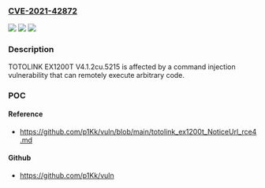 ### [CVE-2021-42872](https://cve.mitre.org/cgi-bin/cvename.cgi?name=CVE-2021-42872)
![](https://img.shields.io/static/v1?label=Product&message=n%2Fa&color=blue)
![](https://img.shields.io/static/v1?label=Version&message=n%2Fa&color=blue)
![](https://img.shields.io/static/v1?label=Vulnerability&message=n%2Fa&color=brighgreen)

### Description

TOTOLINK EX1200T V4.1.2cu.5215 is affected by a command injection vulnerability that can remotely execute arbitrary code.

### POC

#### Reference
- https://github.com/p1Kk/vuln/blob/main/totolink_ex1200t_NoticeUrl_rce4.md

#### Github
- https://github.com/p1Kk/vuln

